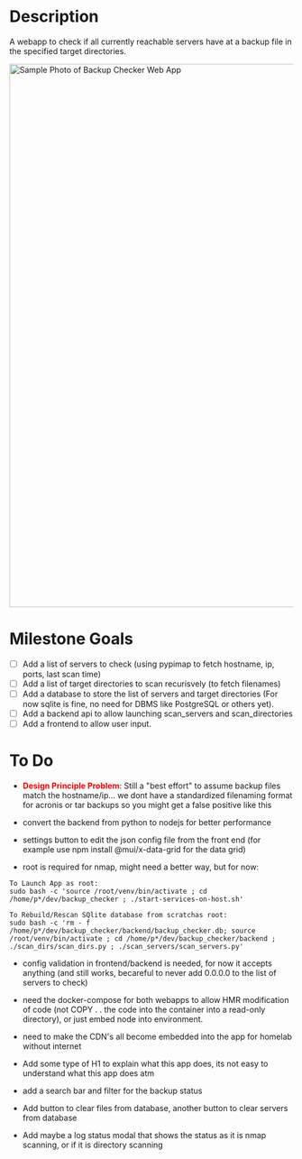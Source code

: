 # Description

A webapp to check if all currently reachable servers have at a backup file in the specified target directories.

<img width="964" alt="Sample Photo of Backup Checker Web App" src="https://github.com/user-attachments/assets/d31a7316-8f4d-459b-b008-09248d93d581">

# Milestone Goals

- [ ] Add a list of servers to check (using pypimap to fetch hostname, ip, ports, last scan time)
- [ ] Add a list of target directories to scan recurisvely (to fetch filenames)
- [ ] Add a database to store the list of servers and target directories (For now sqlite is fine, no need for DBMS like PostgreSQL or others yet).
- [ ] Add a backend api to allow launching scan_servers and scan_directories
- [ ] Add a frontend to allow user input.

# To Do

* **<font color="red">Design Principle Problem</font>**: Still a "best effort" to assume backup files match the hostname/ip... we dont have a standardized filenaming format for acronis or tar backups so you might get a false positive like this

* convert the backend from python to nodejs for better performance

* settings button to edit the json config file from the front end (for example use npm install @mui/x-data-grid for the data grid)

* root is required for nmap, might need a better way, but for now:
```
To Launch App as root: 
sudo bash -c 'source /root/venv/bin/activate ; cd /home/p*/dev/backup_checker ; ./start-services-on-host.sh'

To Rebuild/Rescan SQlite database from scratchas root:
sudo bash -c 'rm - f /home/p*/dev/backup_checker/backend/backup_checker.db; source /root/venv/bin/activate ; cd /home/p*/dev/backup_checker/backend ; ./scan_dirs/scan_dirs.py ; ./scan_servers/scan_servers.py'

```

* config validation in frontend/backend is needed, for now it accepts anything (and still works, becareful to never add 0.0.0.0 to the list of servers to check)

* need the docker-compose for both webapps to allow HMR modification of code (not COPY . . the code into the container into a read-only directory), or just embed node into environment.

* need to make the CDN's all become embedded into the app for homelab without internet

* Add some type of H1 to explain what this app does, its not easy to understand what this app does atm

* add a search bar and filter for the backup status

* Add button to clear files from database, another button to clear servers from database

* Add maybe a log status modal that shows the status as it is nmap scanning, or if it is directory scanning